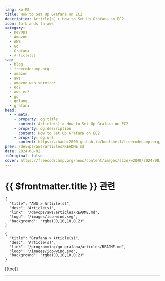 ```yaml
---
lang: ko-KR
title: How to Set Up Grafana on EC2
description: Article(s) > How to Set Up Grafana on EC2
icon: fa-brands fa-aws
category: 
  - DevOps
  - Amazon
  - AWS
  - Go
  - Grafana
  - Article(s)
tag: 
  - blog
  - freecodecamp.org
  - amazon
  - aws
  - amazon-web-services
  - ec2
  - aws-ec2
  - go
  - golang
  - grafana
head:
  - - meta:
    - property: og:title
      content: Article(s) > How to Set Up Grafana on EC2
    - property: og:description
      content: How to Set Up Grafana on EC2
    - property: og:url
      content: https://chanhi2000.github.io/bookshelf/freecodecamp.org/how-to-set-up-grafana-on-ec2.html
prev: /devops/aws/articles/README.md
date: 2024-08-02
isOriginal: false
cover: https://freecodecamp.org/news/content/images/size/w2000/2024/08/pexels-kawserhamid-176342.jpg
---
```


# {{ $frontmatter.title }} 관련

```component VPCard
{
  "title": "AWS > Article(s)",
  "desc": "Article(s)",
  "link": "/devops/aws/articles/README.md",
  "logo": "/images/ico-wind.svg",
  "background": "rgba(10,10,10,0.2)"
}
```

```component VPCard
{
  "title": "Grafana > Article(s)",
  "desc": "Article(s)",
  "link": "/programming/go-grafana/articles/README.md",
  "logo": "/images/ico-wind.svg",
  "background": "rgba(10,10,10,0.2)"
}
```

[[toc]]

---

<SiteInfo
  name="How to Set Up Grafana on EC2"
  desc="In today's data-driven world, it's important to monitor and visualize system metrics to make sure everything works consistently and performs well.  Grafana is an open-source analytics and monitoring platform. It has gained widespread recognition among developers and enterprises looking to extract more insights from the data produced by their..."
  url="https://freecodecamp.org/news/how-to-set-up-grafana-on-ec2/"
  logo="https://cdn.freecodecamp.org/universal/favicons/favicon.ico"
  preview="https://freecodecamp.org/news/content/images/size/w2000/2024/08/pexels-kawserhamid-176342.jpg"/>

<!-- TODO: 작성 -->


